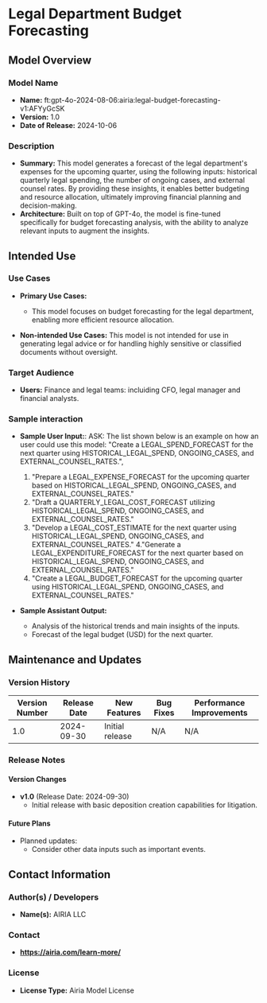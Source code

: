 # Legal Department Budget Forecasting

## Model Overview

### Model Name
- **Name:** ft:gpt-4o-2024-08-06:airia:legal-budget-forecasting-v1:AFYyGcSK
- **Version:** 1.0
- **Date of Release:** 2024-10-06

### Description
- **Summary:** This model generates a forecast of the legal department's expenses for the upcoming quarter, using the following inputs: historical quarterly legal spending, the number of ongoing cases, and external counsel rates. By providing these insights, it enables better budgeting and resource allocation, ultimately improving financial planning and decision-making.
- **Architecture:**  Built on top of GPT-4o, the model is fine-tuned specifically for budget forecasting analysis, with the ability to analyze relevant inputs to augment the insights. 

## Intended Use

### Use Cases
- **Primary Use Cases:**
  - This model focuses on budget forecasting for the legal department, enabling more efficient resource allocation.
  
- **Non-intended Use Cases:** This model is not intended for use in generating legal advice or for handling highly sensitive or classified documents without oversight.

### Target Audience
- **Users:** Finance and legal teams: incluiding CFO, legal manager and financial analysts. 
  
### Sample interaction
- **Sample User Input:**: ASK: The list shown below is an example on how an user could use this model:
"Create a LEGAL_SPEND_FORECAST for the next quarter using HISTORICAL_LEGAL_SPEND, ONGOING_CASES, and EXTERNAL_COUNSEL_RATES.",
  1. "Prepare a LEGAL_EXPENSE_FORECAST for the upcoming quarter based on HISTORICAL_LEGAL_SPEND, ONGOING_CASES, and EXTERNAL_COUNSEL_RATES."
  2. "Draft a QUARTERLY_LEGAL_COST_FORECAST utilizing HISTORICAL_LEGAL_SPEND, ONGOING_CASES, and EXTERNAL_COUNSEL_RATES."
  3. "Develop a LEGAL_COST_ESTIMATE for the next quarter using HISTORICAL_LEGAL_SPEND, ONGOING_CASES, and EXTERNAL_COUNSEL_RATES."
  4."Generate a LEGAL_EXPENDITURE_FORECAST for the next quarter based on HISTORICAL_LEGAL_SPEND, ONGOING_CASES, and EXTERNAL_COUNSEL_RATES."
  5. "Create a LEGAL_BUDGET_FORECAST for the upcoming quarter using HISTORICAL_LEGAL_SPEND, ONGOING_CASES, and EXTERNAL_COUNSEL_RATES."

- **Sample Assistant Output:**
  - Analysis of the historical trends and main insights of the inputs.
  - Forecast of the legal budget (USD) for the next quarter.




## Maintenance and Updates

### Version History
| Version Number | Release Date | New Features                  | Bug Fixes                   | Performance Improvements     |
|----------------|--------------|-------------------------------|-----------------------------|------------------------------|
| 1.0            | 2024-09-30  | Initial release               | N/A | N/A |



### Release Notes
#### Version Changes
- **v1.0** (Release Date: 2024-09-30)
  - Initial release with basic deposition creation capabilities for litigation. 


#### Future Plans
- Planned updates: 
  - Consider other data inputs such as important events.

## Contact Information

### Author(s) / Developers
- **Name(s):** AIRIA LLC

### Contact
- **https://airia.com/learn-more/** 

### License
- **License Type:** Airia Model License
